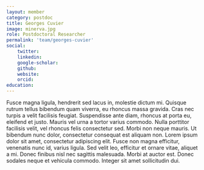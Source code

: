 ```yaml
---
layout: member
category: postdoc
title: Georges Cuvier
image: minerva.jpg
role: Postdoctoral Researcher
permalink: 'team/georges-cuvier'
social:
    twitter: 
    linkedin: 
    google-scholar:
    github:
    website:
    orcid: 
education:
---
```


Fusce magna ligula, hendrerit sed lacus in, molestie dictum mi. Quisque rutrum tellus bibendum quam viverra, eu rhoncus massa gravida. Cras nec turpis a velit facilisis feugiat. Suspendisse ante diam, rhoncus at porta eu, eleifend et justo. Mauris vel urna a tortor varius commodo. Nulla porttitor facilisis velit, vel rhoncus felis consectetur sed. Morbi non neque mauris. Ut bibendum nunc dolor, consectetur consequat est aliquam non. Lorem ipsum dolor sit amet, consectetur adipiscing elit. Fusce non magna efficitur, venenatis nunc id, varius ligula. Sed velit leo, efficitur et ornare vitae, aliquet a mi. Donec finibus nisl nec sagittis malesuada. Morbi at auctor est. Donec sodales neque et vehicula commodo. Integer sit amet sollicitudin dui.
